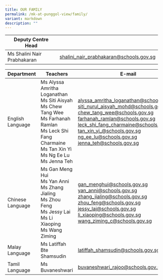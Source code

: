 ```yaml
---
title: OUR FAMILY
permalink: /mk-at-punggol-view/family/
variant: markdown
description: ""
---
```

| Deputy Centre Head |  | 
| -------- | -------- | 
Ms Shalini Nair Prabhakaran| shalini_nair_prabhakaran@schools.gov.sg 

		
| Department | Teachers | E-mail |
| -------- | -------- | -------- |
| English Language |Ms Alyssa Amritha Loganathan<br>Ms Siti Aisyah<br>Ms Chew Tang Wee<br>Ms Farhanah Ramlan<br>Ms Leck Shi Fang Charmaine<br>Ms Tan Xin Yi<br>Ms Ng Ee Lu<br>Ms Jenna Teh | alyssa_amritha_loganathan@schools.gov.sg<br>siti_nurul_aisyah_mohd@schools.gov.sg<br>chew_tang_wee@schools.gov.sg<br>farhanah_ramlan@schools.gov.sg<br>leck_shi_fang_charmaine@schools.gov.sg<br>tan_xin_yi_@schools.gov.sg<br>ng_ee_lu@schools.gov.sg<br>jenna_teh@schools.gov.sg
Chinese Language |  Ms Gan Meng Hui<br>Ms Yan Anni<br>Ms Zhang Jialing<br>Ms Zhou Feng<br>Ms Jessy Lai<br>Ms Li Xiaoping<br>Ms Wang Ziming | gan_menghui@schools.gov.sg<br>yan_anni@schools.gov.sg<br>zhang_jialing@schools.gov.sg<br>zhou_feng@schools.gov.sg<br>jessy_lai@schools.gov.sg<br>li_xiaoping@schools.gov.sg<br>wang_ziming_c@schools.gov.sg
Malay Language | Ms Latiffah Bte Shamsudin<br> | latiffah_shamsudin@schools.gov.sg 
Tamil Language | Ms Buvaneshwari | buvaneshwari_rajoo@schools.gov.sg
